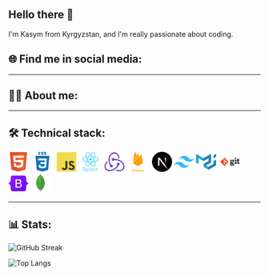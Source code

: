 ## Hello there 👋

I'm Kasym from Kyrgyzstan, and I'm really passionate about coding. 

## :globe_with_meridians: Find me in social media:
<style>
  a {
    text-decoration: none;
  }
  <div id="badges">
    <a href="https://www.instagram.com/___kasym/">
      <img src="https://img.shields.io/badge/Instagram-red?style=for-the-badge&logo=instagram&logoColor=white" alt="Instagram Badge"/>
    </a>
    <a href="https://www.linkedin.com/in/kasym-rakhmatyllo-638550312/">
      <img src="https://img.shields.io/badge/LinkedIn-blue?style=for-the-badge&logo=linkedin&logoColor=white" alt="LinkedIn Badge"/>
    </a>
  </div>
</style>

---

## :man_technologist: About me:


---

## :hammer_and_wrench: Technical stack:

<div>
  <img src="https://github.com/devicons/devicon/blob/master/icons/html5/html5-original.svg" title="HTML5" alt="HTML" width="40" height="40"/>&nbsp;
  <img src="https://github.com/devicons/devicon/blob/master/icons/css3/css3-plain-wordmark.svg"  title="CSS3" alt="CSS" width="40" height="40"/>&nbsp;
  <img src="https://github.com/devicons/devicon/blob/master/icons/javascript/javascript-original.svg" title="JavaScript" alt="JavaScript" width="40" height="40"/>&nbsp;
  <img src="https://github.com/devicons/devicon/blob/master/icons/react/react-original-wordmark.svg" title="React" alt="React" width="40" height="40"/>&nbsp;
  <img src="https://github.com/devicons/devicon/blob/master/icons/redux/redux-original.svg" title="Redux" alt="Redux " width="40" height="40"/>&nbsp;
  <img src="https://github.com/devicons/devicon/blob/master/icons/firebase/firebase-plain-wordmark.svg" title="Firebase" alt="Firebase" width="40" height="40"/>&nbsp;
  <img src="https://github.com/devicons/devicon/blob/master/icons/nextjs/nextjs-original.svg" title="Nextjs" **alt="Nextjs" width="40" height="40"/>
  <img src="https://github.com/devicons/devicon/blob/master/icons/tailwindcss/tailwindcss-original.svg" title="TailwindCSS" **alt="TailwindCSS" width="40" height="40"/>
  <img src="https://github.com/devicons/devicon/blob/master/icons/materialui/materialui-original.svg" title="Material UI" alt="Material UI" width="40" height="40"/>&nbsp;
  <img src="https://github.com/devicons/devicon/blob/master/icons/git/git-original-wordmark.svg" title="Git" **alt="Git" width="40" height="40"/>
  <img src="https://github.com/devicons/devicon/blob/master/icons/bootstrap/bootstrap-original.svg" title="Bootstrap" **alt="Bootstrap" width="40" height="40"/>
  <img src="https://github.com/devicons/devicon/blob/master/icons/mongodb/mongodb-original.svg" title="Mongodb" **alt="Mongodb" width="40" height="40"/>
  
</div>

---

## :bar_chart: Stats:

[![GitHub Streak](https://github-readme-streak-stats.herokuapp.com?user=kasym-r&theme=dark&border_radius=5)](https://git.io/streak-stats)

[![Top Langs](https://github-readme-stats.vercel.app/api/top-langs/?username=kasym-r&layout=compact&theme=vision-friendly-dark)](https://github.com/anuraghazra/github-readme-stats)
